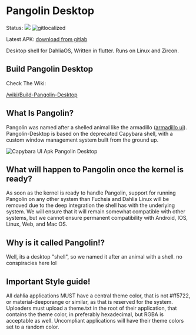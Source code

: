 # Pangolin Desktop
Status: ![](https://github.com/dahlia-os/pangolin-desktop/workflows/CI/badge.svg) ![gitlocalized ](https://gitlocalize.com/repo/5170/whole_project/badge.svg)

Latest APK: [download from gitlab](https://gitlab.com/dahlia-os/pangolin-desktop/-/jobs/artifacts/master/browse/build/app/outputs/apk/debug/?job=build_android)

Desktop shell for DahliaOS, Written in flutter. Runs on Linux and Zircon.

## Build Pangolin Desktop

Check The Wiki:

[/wiki/Build-Pangolin-Desktop](https://github.com/dahlia-os/pangolin-desktop/wiki/Build-Pangolin-Desktop)


## What Is Pangolin?
Pangolin was named after a shelled animal like the armadillo ([armadillo ui](https://9to5google.com/2018/12/26/fuchsia-armadillo-ui-gone/)). Pangolin-Desktop is based on the deprecated Capybara shell, with a custom window management system built from the ground up.

![Capybara UI Apk](https://user-images.githubusercontent.com/61460660/89405582-1899a500-d71c-11ea-89a5-24b07fa07712.png)
Pangolin Desktop

## What will happen to Pangolin once the kernel is ready?
As soon as the kernel is ready to handle Pangolin, support for running Pangolin on any other system than Fuchsia and Dahlia Linux will be removed due to the deep integration the shell has with the underlying system. We will ensure that it will remain somewhat compatible with other systems, but we cannot ensure permanent compatibility with Android, IOS, Linux, Web, and Mac OS.

## Why is it called Pangolin!?
Well, its a desktop "shell", so we named it after an animal with a shell. no conspiracies here lol


## Important Style guide!
All dahlia applications MUST have a central theme color, that is not #ff5722, or material-deeporange or similar, as that is reserved for the system. Uploaders must upload a theme.txt in the root of their application, that contains the theme color, in preferably hexadecimal, but RGBA is acceptable as well. Uncompliant applications will have their theme colors set to a random color.
